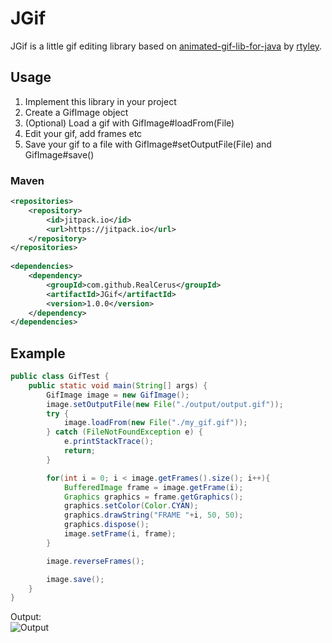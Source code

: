 # JGif
JGif is a little gif editing library based on [animated-gif-lib-for-java](https://github.com/rtyley/animated-gif-lib-for-java) by [rtyley](https://github.com/rtyley).

## Usage
1. Implement this library in your project
2. Create a GifImage object
3. (Optional) Load a gif with GifImage#loadFrom(File)
4. Edit your gif, add frames etc
5. Save your gif to a file with GifImage#setOutputFile(File) and GifImage#save()

### Maven
```xml
<repositories>
    <repository>
        <id>jitpack.io</id>
        <url>https://jitpack.io</url>
    </repository>
</repositories>
	
<dependencies>
    <dependency>
        <groupId>com.github.RealCerus</groupId>
        <artifactId>JGif</artifactId>
        <version>1.0.0</version>
    </dependency>
</dependencies>
```

## Example
```java
public class GifTest {
    public static void main(String[] args) {
        GifImage image = new GifImage();
        image.setOutputFile(new File("./output/output.gif"));
        try {
            image.loadFrom(new File("./my_gif.gif"));
        } catch (FileNotFoundException e) {
            e.printStackTrace();
            return;
        }

        for(int i = 0; i < image.getFrames().size(); i++){
            BufferedImage frame = image.getFrame(i);
            Graphics graphics = frame.getGraphics();
            graphics.setColor(Color.CYAN);
            graphics.drawString("FRAME "+i, 50, 50);
            graphics.dispose();
            image.setFrame(i, frame);
        }

        image.reverseFrames();

        image.save();
    }
}
```

Output:\
![Output](https://i.imgur.com/cFPzGNK.gif)
